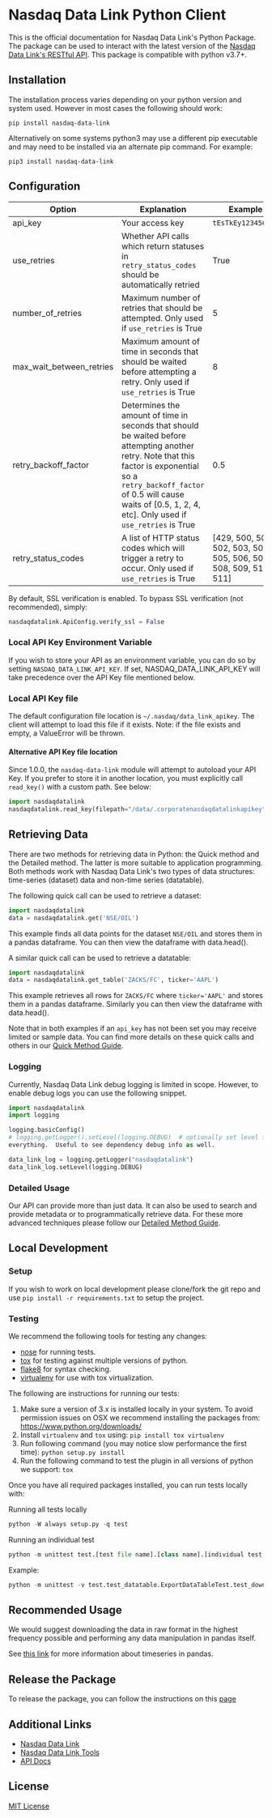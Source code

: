 # Nasdaq Data Link Python Client

This is the official documentation for Nasdaq Data Link's Python Package. The package can be used to interact with the latest version of the [Nasdaq Data Link's RESTful API](https://docs.data.nasdaq.com/docs). This package is compatible with python v3.7+.

## Installation

The installation process varies depending on your python version and system used. However in most cases the following should work:

```shell
pip install nasdaq-data-link
```

Alternatively on some systems python3 may use a different pip executable and may need to be installed via an alternate pip command. For example:

```shell
pip3 install nasdaq-data-link
```

## Configuration

| Option | Explanation | Example |
|---|---|---|
| api_key | Your access key | `tEsTkEy123456789` | Used to identify who you are and provide full access. |
| use_retries | Whether API calls which return statuses in `retry_status_codes` should be automatically retried | True
| number_of_retries | Maximum number of retries that should be attempted. Only used if `use_retries` is True | 5
| max_wait_between_retries | Maximum amount of time in seconds that should be waited before attempting a retry. Only used if `use_retries` is True | 8
| retry_backoff_factor | Determines the amount of time in seconds that should be waited before attempting another retry. Note that this factor is exponential so a `retry_backoff_factor` of 0.5 will cause waits of [0.5, 1, 2, 4, etc]. Only used if `use_retries` is True | 0.5
| retry_status_codes | A list of HTTP status codes which will trigger a retry to occur. Only used if `use_retries` is True| [429, 500, 501, 502, 503, 504, 505, 506, 507, 508, 509, 510, 511]

By default, SSL verification is enabled. To bypass SSL verification (not recommended), simply:

```python
nasdaqdatalink.ApiConfig.verify_ssl = False
```

### Local API Key Environment Variable

If you wish to store your API as an environment variable, you can do so by setting `NASDAQ_DATA_LINK_API_KEY`.  If set, NASDAQ_DATA_LINK_API_KEY will take precedence over the API Key file mentioned below.

### Local API Key file

The default configuration file location is `~/.nasdaq/data_link_apikey`.  The
client will attempt to load this file if it exists.  Note: if the file exists
and empty, a ValueError will be thrown.

#### Alternative API Key file location

Since 1.0.0, the `nasdaq-data-link` module will attempt to autoload your API Key. If you prefer to store it in another location, you must
explicitly call `read_key()` with a custom path.  See below:

```python
import nasdaqdatalink
nasdaqdatalink.read_key(filepath="/data/.corporatenasdaqdatalinkapikey")
```

## Retrieving Data

There are two methods for retrieving data in Python: the Quick method and the Detailed method. The latter is more suitable to application programming. Both methods work with Nasdaq Data Link's two types of data structures: time-series (dataset) data and non-time series (datatable).

The following quick call can be used to retrieve a dataset:

```python
import nasdaqdatalink
data = nasdaqdatalink.get('NSE/OIL')
```

This example finds all data points for the dataset `NSE/OIL` and stores them in a pandas dataframe. You can then view the dataframe with data.head().

A similar quick call can be used to retrieve a datatable:

```python
import nasdaqdatalink
data = nasdaqdatalink.get_table('ZACKS/FC', ticker='AAPL')
```

This example retrieves all rows for `ZACKS/FC` where `ticker='AAPL'` and stores them in a pandas dataframe. Similarly you can then view the dataframe with data.head().

Note that in both examples if an `api_key` has not been set you may receive limited or sample data. You can find more details on these quick calls and others in our [Quick Method Guide](./FOR_ANALYSTS.md).

### Logging

Currently, Nasdaq Data Link debug logging is limited in scope.  However, to enable debug
logs you can use the following snippet.

```python
import nasdaqdatalink
import logging

logging.basicConfig()
# logging.getLogger().setLevel(logging.DEBUG)  # optionally set level for
everything.  Useful to see dependency debug info as well.

data_link_log = logging.getLogger("nasdaqdatalink")
data_link_log.setLevel(logging.DEBUG)
```

### Detailed Usage

Our API can provide more than just data. It can also be used to search and provide metadata or to programmatically retrieve data. For these more advanced techniques please follow our [Detailed Method Guide](./FOR_DEVELOPERS.md).

## Local Development

### Setup

If you wish to work on local development please clone/fork the git repo and use `pip install -r requirements.txt` to setup the project.

### Testing

We recommend the following tools for testing any changes:

* [nose](https://nose.readthedocs.org/en/latest/) for running tests.
* [tox](https://pypi.python.org/pypi/tox) for testing against multiple versions of python.
* [flake8](https://flake8.readthedocs.org/en/latest/) for syntax checking.
* [virtualenv](https://virtualenv.pypa.io/en/latest/) for use with tox virtualization.

The following are instructions for running our tests:

1. Make sure a version of 3.x is installed locally in your system. To avoid permission issues on OSX we recommend installing the packages from: https://www.python.org/downloads/
2. Install `virtualenv` and `tox` using:
    `pip install tox virtualenv`
3. Run following command (you may notice slow performance the first time):
    `python setup.py install`
4. Run the following command to test the plugin in all versions of python we support:
    `tox`

Once you have all required packages installed, you can run tests locally with:

Running all tests locally

```python
python -W always setup.py -q test
```

Running an individual test

```python
python -m unittest test.[test file name].[class name].[individual test name]`
```

Example:

```python
python -m unittest -v test.test_datatable.ExportDataTableTest.test_download_get_file_info
```

## Recommended Usage

We would suggest downloading the data in raw format in the highest frequency possible and performing any data manipulation
in pandas itself.

See [this link](http://pandas.pydata.org/pandas-docs/dev/timeseries.html) for more information about timeseries in pandas.

## Release the Package

To release the package, you can follow the instructions on this [page](https://packaging.python.org/tutorials/packaging-projects/#packaging-python-projects)

## Additional Links

* [Nasdaq Data Link](https://data.nasdaq.com)
* [Nasdaq Data Link Tools](https://data.nasdaq.com/tools/full-list)
* [API Docs](https://docs.data.nasdaq.com/docs)

## License

[MIT License](http://opensource.org/licenses/MIT)
